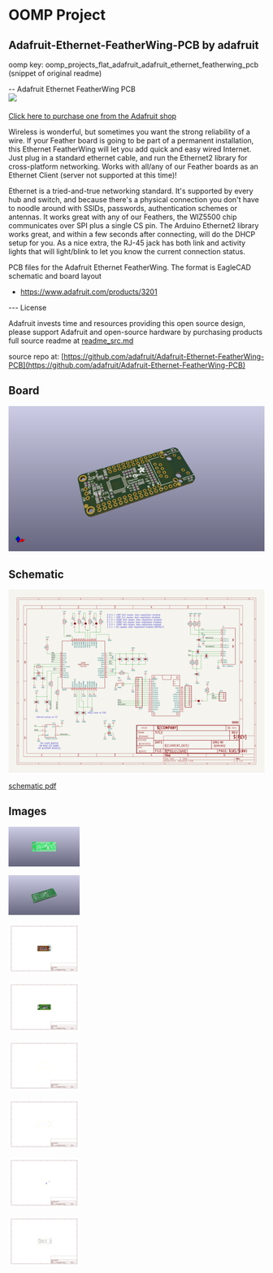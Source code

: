 # OOMP Project  
## Adafruit-Ethernet-FeatherWing-PCB  by adafruit  
  
oomp key: oomp_projects_flat_adafruit_adafruit_ethernet_featherwing_pcb  
(snippet of original readme)  
  
-- Adafruit Ethernet FeatherWing PCB  
<a href="http://www.adafruit.com/products/3201"><img src="assets/image.jpg?raw=true" width="500px"><br/>  
Click here to purchase one from the Adafruit shop</a>  
  
Wireless is wonderful, but sometimes you want the strong reliability of a wire. If your Feather board is going to be part of a permanent installation, this Ethernet FeatherWing will let you add quick and easy wired Internet. Just plug in a standard ethernet cable, and run the Ethernet2 library for cross-platform networking. Works with all/any of our Feather boards as an Ethernet Client (server not supported at this time)!  
  
Ethernet is a tried-and-true networking standard. It's supported by every hub and switch, and because there's a physical connection you don't have to noodle around with SSIDs, passwords, authentication schemes or antennas. It works great with any of our Feathers, the WIZ5500 chip communicates over SPI plus a single CS pin. The Arduino Ethernet2 library works great, and within a few seconds after connecting, will do the DHCP setup for you. As a nice extra, the RJ-45 jack has both link and activity lights that will light/blink to let you know the current connection status.  
  
PCB files for the Adafruit  Ethernet FeatherWing. The format is EagleCAD schematic and board layout  
- https://www.adafruit.com/products/3201  
  
--- License  
  
Adafruit invests time and resources providing this open source design, please support Adafruit and open-source hardware by purchasing products  
  full source readme at [readme_src.md](readme_src.md)  
  
source repo at: [https://github.com/adafruit/Adafruit-Ethernet-FeatherWing-PCB](https://github.com/adafruit/Adafruit-Ethernet-FeatherWing-PCB)  
## Board  
  
[![working_3d.png](working_3d_600.png)](working_3d.png)  
## Schematic  
  
[![working_schematic.png](working_schematic_600.png)](working_schematic.png)  
  
[schematic pdf](working_schematic.pdf)  
## Images  
  
[![working_3D_bottom.png](working_3D_bottom_140.png)](working_3D_bottom.png)  
  
[![working_3D_top.png](working_3D_top_140.png)](working_3D_top.png)  
  
[![working_assembly_page_01.png](working_assembly_page_01_140.png)](working_assembly_page_01.png)  
  
[![working_assembly_page_02.png](working_assembly_page_02_140.png)](working_assembly_page_02.png)  
  
[![working_assembly_page_03.png](working_assembly_page_03_140.png)](working_assembly_page_03.png)  
  
[![working_assembly_page_04.png](working_assembly_page_04_140.png)](working_assembly_page_04.png)  
  
[![working_assembly_page_05.png](working_assembly_page_05_140.png)](working_assembly_page_05.png)  
  
[![working_assembly_page_06.png](working_assembly_page_06_140.png)](working_assembly_page_06.png)  

